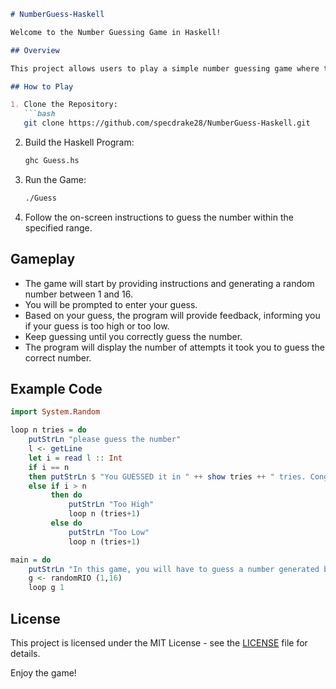 
```markdown
# NumberGuess-Haskell

Welcome to the Number Guessing Game in Haskell!

## Overview

This project allows users to play a simple number guessing game where they try to guess a randomly generated number within a specified range. The program provides feedback on whether the guess is higher or lower than the target number and keeps track of the number of attempts made by the user.

## How to Play

1. Clone the Repository:
   ```bash
   git clone https://github.com/specdrake28/NumberGuess-Haskell.git
   ```

2. Build the Haskell Program:
   ```bash
   ghc Guess.hs
   ```

3. Run the Game:
   ```bash
   ./Guess
   ```

4. Follow the on-screen instructions to guess the number within the specified range.

## Gameplay

- The game will start by providing instructions and generating a random number between 1 and 16.
- You will be prompted to enter your guess.
- Based on your guess, the program will provide feedback, informing you if your guess is too high or too low.
- Keep guessing until you correctly guess the number.
- The program will display the number of attempts it took you to guess the correct number.

## Example Code

```haskell
import System.Random 

loop n tries = do
    putStrLn "please guess the number"
    l <- getLine
    let i = read l :: Int
    if i == n
    then putStrLn $ "You GUESSED it in " ++ show tries ++ " tries. Congratulations!!!!"
    else if i > n
         then do
             putStrLn "Too High"
             loop n (tries+1)
         else do
             putStrLn "Too Low"
             loop n (tries+1)

main = do
    putStrLn "In this game, you will have to guess a number generated by the computer between 1 and 16. Let's START!!!"
    g <- randomRIO (1,16)
    loop g 1
```

## License

This project is licensed under the MIT License - see the [LICENSE](LICENSE) file for details.

Enjoy the game!
```
